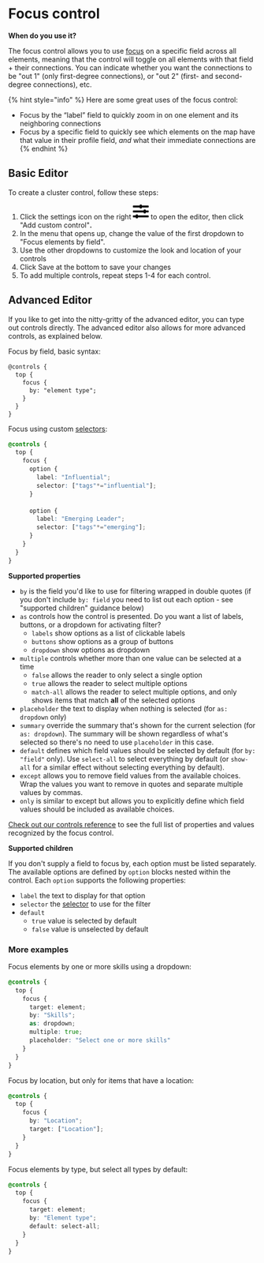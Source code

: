 # Focus control

**When do you use it?**

The focus control allows you to use [focus](../focus.md) on a specific field across all elements, meaning that the control will toggle on all elements with that field + their connections. You can indicate whether you want the connections to be "out 1" (only first-degree connections), or "out 2" (first- and second-degree connections), etc. &#x20;

{% hint style="info" %}
Here are some great uses of the focus control:

* Focus by the “label” field to quickly zoom in on one element and its neighboring connections
* Focus by a specific field to quickly see which elements on the map have that value in their profile field, _and_ what their immediate connections are
{% endhint %}

## Basic Editor

To create a cluster control, follow these steps:&#x20;

1. Click the settings icon on the right ![](../../icons/sliders-h.svg) to open the editor, then click "Add custom control"**.**&#x20;
2. In the menu that opens up, change the value of the first dropdown to "Focus elements by field".
3. Use the other dropdowns to customize the look and location of your controls
4. Click Save at the bottom to save your changes
5. To add multiple controls, repeat steps 1-4 for each control.

## Advanced Editor

If you like to get into the nitty-gritty of the advanced editor, you can type out controls directly. The advanced editor also allows for more advanced controls, as explained below.&#x20;

Focus by field, basic syntax:

```
@controls {
  top {
    focus {
      by: "element type";
    }
  }
}
```

Focus using custom [selectors](../selectors.md#selectors):

```scss
@controls {
  top {
    focus {
      option {
        label: "Influential";
        selector: ["tags"*="influential"];
      }

      option {
        label: "Emerging Leader";
        selector: ["tags"*="emerging"];
      }
    }
  }
}
```

**Supported properties**

* `by` is the field you'd like to use for filtering wrapped in double quotes (if you don't include `by: field` you need to list out each option - see "supported children" guidance below)
* `as` controls how the control is presented. Do you want a list of labels, buttons, or a dropdown for activating filter?
  * `labels` show options as a list of clickable labels
  * `buttons` show options as a group of buttons
  * `dropdown` show options as dropdown
* `multiple` controls whether more than one value can be selected at a time
  * `false` allows the reader to only select a single option
  * `true` allows the reader to select multiple options
  * `match-all` allows the reader to select multiple options, and only shows items that match **all** of the selected options
* `placeholder` the text to display when nothing is selected (for `as: dropdown` only)
* `summary` override the summary that's shown for the current selection (for `as: dropdown`). The summary will be shown regardless of what's selected so there's no need to use `placeholder` in this case.
* `default` defines which field values should be selected by default (for `by: "field"` only). Use `select-all` to select everything by default (or `show-all` for a similar effect without selecting everything by default).
* `except` allows you to remove field values from the available choices. Wrap the values you want to remove in quotes and separate multiple values by commas.
* `only` is similar to except but allows you to explicitly define which field values should be included as available choices.

[Check out our controls reference](../../overview/advanced-editor-hub/controls-reference.md) to see the full list of properties and values recognized by the focus control.

**Supported children**

If you don't supply a field to focus by, each option must be listed separately. The available options are defined by `option` blocks nested within the control. Each `option` supports the following properties:

* `label` the text to display for that option
* `selector` the [selector](../selectors.md#selectors) to use for the filter
* `default`
  * `true` value is selected by default
  * `false` value is unselected by default

### More examples

Focus elements by one or more skills using a dropdown:

```scss
@controls {
  top {
    focus {
      target: element;
      by: "Skills";
      as: dropdown;
      multiple: true;
      placeholder: "Select one or more skills"
    }
  }
}
```

Focus by location, but only for items that have a location:

```scss
@controls {
  top {
    focus {
      by: "Location";
      target: ["Location"];
    }
  }
}
```

Focus elements by type, but select all types by default:

```scss
@controls {
  top {
    focus {
      target: element;
      by: "Element type";
      default: select-all;
    }
  }
}
```
